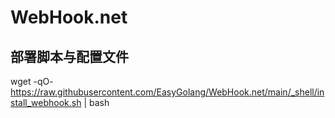 # WebHook.net

## 部署脚本与配置文件

wget -qO- https://raw.githubusercontent.com/EasyGolang/WebHook.net/main/_shell/install_webhook.sh | bash
